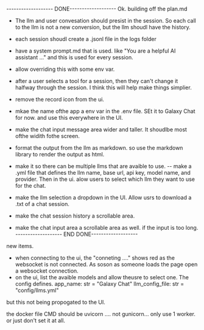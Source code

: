 
------------------- DONE-------------------
Ok. building off the plan.md 

* The llm and user convesation should presist in the session. So each call to the llm is not a new conversion, but the llm shoudl have the history. 
* each session shoudl create a .jsonl file in the logs folder

* have a system prompt.md that is used. like "You are a helpful AI assistant ..." and this is used for every session.
* allow overriding this with some env var. 


* after a user selects a tool for a session, then they can't change it halfway through the session. I think this will help make things simplier. 

* remove the record icon from the ui. 
* mkae the name ofthe app a env var in the .env file. SEt it to Galaxy Chat for now. and use this everywhere in the UI.
* make the chat input message area wider and taller. It shoudlbe most ofthe widith fothe screen. 
* format the output from the llm as markdown. so use the markdown library to render the output as html.
* make it so there can be multiple llms that are avaible to use. 
-- make a .yml file that defines the llm name, base url, api key, model name, and provider.
Then in the ui. alow users to select which llm they want to use for the chat.
* make the llm selection a dropdown in the UI.
Allow usrs to download a .txt of a chat session. 
* make the chat session history a scrollable area.
* make the chat input area a scrollable area as well. if the input is too long. 
------------------- END DONE-------------------


new items. 
* when connecting to the ui, the "conneting ...." shows red as the websocket is not connected. As soson as someone loads the page open a websocket connection.
* on the ui, list the avaible models and allow theusre to select one. 
The config defines. 
 app_name: str = "Galaxy Chat"
    llm_config_file: str = "config/llms.yml"

but this not being propogated to the UI. 

the docker file CMD should be uvicorn .... not gunicorn... only use 1 worker. or just don't set it at all. 
